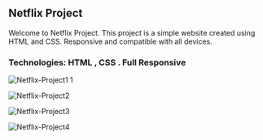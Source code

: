 <h2>Netflix Project</h2>
Welcome to Netflix Project. This project is a simple website created using HTML and CSS. Responsive and compatible with all devices.

<h3>Technologies: HTML , CSS . Full Responsive</h3>

![Netflix-Project1 1](https://github.com/user-attachments/assets/6f93b11f-fb82-4289-98eb-3900dc2cd8bb)


![Netflix-Project2](https://github.com/user-attachments/assets/a78e2da6-feb5-48cf-8f2c-c8e112456e64)


![Netflix-Project3](https://github.com/user-attachments/assets/87551b86-1583-4073-94b2-e1d14b244d0a)


![Netflix-Project4](https://github.com/user-attachments/assets/faf255e9-dc1f-4573-98d7-82b13b3e0ba6)
